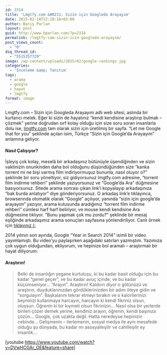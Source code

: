 ```yaml
---
id: 2314
title: 'Lmgtfy.com &#8211; Sizin için Googleda Arayayım'
date: 2015-02-18T22:10:18+02:00
author: Barış Parlan
layout: post
guid: http://www.bparlan.com/?p=2314
permalink: /lmgtfy-com-sizin-icin-googleda-arayayim/
post_views_count:
  - "0"
dsq_thread_id:
  - "5515357729"
image: /wp-content/uploads/2015/02/google-rankings.jpg
categories:
  - 'İnceleme &amp; Tanıtım'
tags:
  - arama
  - google
  - hayat
  - lmgtfy
format: image
---
```

<div class="ttr_start">
</div>

Lmgtfy.com &#8211; Sizin için Googleda Arayayım adlı web sitesi, aslında bir kurtarıcı melek. Eğer ki sizin de hayatınız &#8220;kendi kendisine araştırıp bulmak &#8211; çözmek&#8221; yerine doğrudan sırf kolay olduğu için size soru soran insanlarla dolu ise, <a title="lmgtfy.com" href="http://adf.ly/138J7R" target="_blank">lmgtfy.com</a> tam olarak sizin için üretilmiş bir sayfa. &#8220;Let me Google that for you&#8221; şeklinde açılan isim, Türkçe &#8220;Sizin için Google&#8217;da Arayayım&#8221; anlamına geliyor.

#### Nasıl Çalışıyor?

İşleyiş çok kolay, meselâ bir arkadaşınız bütünüyle üşendiğinden ve sizin vaktinizin onunkinden daha bol olduğunu düşündüğünden size &#8220;kanka torrent mi ne bişi varmış film indiriyormuşuz bununla, nasıl oluyor o?&#8221; şeklinde bir soru yöneltiyor, siz gidiyorsunuz lmgtfy.com adresine, &#8220;torrent film indirme rehberi&#8221; şeklinde yazıyorsunuz ve &#8220;Google&#8217;da Ara&#8221; düğmesine basıyorsunuz. Sitede arama sonrası çıkan link&#8217;i kopyalayıp arkadaşınıza &#8220;bak burda anlatıyor&#8221; diye gönderiyorsunuz. O arkadaş link&#8217;e tıklayınca, browserında otomatik olarak &#8220;Google&#8221; açılıyor, yanında &#8220;sizin için google&#8217;da arayayım&#8221; yazıyor, arama kutusunda aradığımız &#8220;torrent film indirme rehberi&#8221; cümlesi harf harf beliriyor, ve mouse kendi kendisine Ara düğmesine tıklıyor. &#8220;Bunu yapmak çok mu zordu?&#8221; şeklinde bir mesaj eşliğinde arkadaşımız arama sonuçları sayfasına yönlendiriliyor. Canlı örnek için <a title="LMGTFY - Torrent film indirme rehberi" href="http://adf.ly/138J2L" target="_blank">tıklayınız (:</a>

2014 yılının son ayında, Google &#8220;Year in Search 2014&#8221; isimli bir video yayımlamıştı. Bu video&#8217;yu paylaşırken aşağıdaki satırları yazmıştım. Yazımıza çok uygun olduğundan, ekliyorum, ve hepinize bol aramalı &#8211; araştırmalı bir hayat diliyorum:

#### Araştırın!

> Belki de insanlığın yegane kurtuluşu, ki bu kadar basit olduğu için bu kadar &#8220;genel geçer&#8221;, ve bu kadar avuç içinde, ve bu kadar küçümseniyor&#8230; &#8220;Arayın&#8221;. Araştırın! Kaldırın diyor o götünüzü ve araştırın, duyduklarınızdan gördüklerinizden bir adım öteye gidin ve &#8220;sorgulayın&#8221;. Başkalarını tekrar etmeyi bırakın ve o kalorilerinizi beyninizi kullanmaya harcayın, harcayın ki kendi fikriniz olsun, oluşsun. Öğrenin ki bir kıymeti olsun fikrinizin&#8230; Nasıl olsa bir yerlerde birileri çözer demek yerine, kendiniz arayın, öğrenin, kendi başınıza çözün&#8230; Google, çok uzakta değil. Hatta neredeyse hepinizin cebinde&#8230; Gelişmenin &#8211; ilerlemenin, sosyal medya ile aynı mesafede olduğu şu dünyada, bu kadar mı asosyalleşilir ve cahilleşilir ey insanlık&#8230;

[youtube https://www.youtube.com/watch?v=DVwHCGAr_OE&feature=share]

<div class="ttr_end">
</div>
